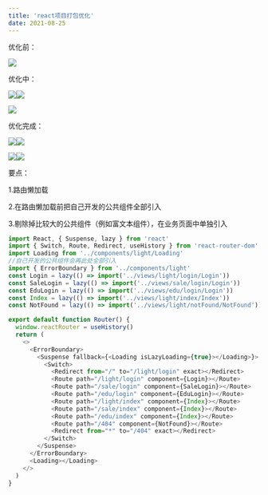 ```yaml
---
title: 'react项目打包优化'
date: 2021-08-25
---   
```

优化前：

![](https://img-blog.csdnimg.cn/20210825113401704.png?x-oss-processimage/watermark,type_ZmFuZ3poZW5naGVpdGk,shadow_10,text_Q1NETiBA5b6Q5ZCM5L-d,size_79,color_FFFFFF,t_70,g_se,x_16)

优化中：

![](https://img-blog.csdnimg.cn/20210825113521714.png?x-oss-processimage/watermark,type_ZmFuZ3poZW5naGVpdGk,shadow_10,text_Q1NETiBA5b6Q5ZCM5L-d,size_1,color_FFFFFF,t_70,g_se,x_16)![](https://img-blog.csdnimg.cn/20210825113532501.png?x-oss-processimage/watermark,type_ZmFuZ3poZW5naGVpdGk,shadow_10,text_Q1NETiBA5b6Q5ZCM5L-d,size_79,color_FFFFFF,t_70,g_se,x_16)

![](https://img-blog.csdnimg.cn/20210825113707153.png?x-oss-processimage/watermark,type_ZmFuZ3poZW5naGVpdGk,shadow_10,text_Q1NETiBA5b6Q5ZCM5L-d,size_79,color_FFFFFF,t_70,g_se,x_16)

优化完成：

![](https://img-blog.csdnimg.cn/202108251138318.png?x-oss-processimage/watermark,type_ZmFuZ3poZW5naGVpdGk,shadow_10,text_Q1NETiBA5b6Q5ZCM5L-d,size_1,color_FFFFFF,t_70,g_se,x_16)![](https://img-blog.csdnimg.cn/20210825113839735.png?x-oss-processimage/watermark,type_ZmFuZ3poZW5naGVpdGk,shadow_10,text_Q1NETiBA5b6Q5ZCM5L-d,size_79,color_FFFFFF,t_70,g_se,x_16)

![](https://img-blog.csdnimg.cn/20210825114030970.png?x-oss-processimage/watermark,type_ZmFuZ3poZW5naGVpdGk,shadow_10,text_Q1NETiBA5b6Q5ZCM5L-d,size_1,color_FFFFFF,t_70,g_se,x_16)![](https://img-blog.csdnimg.cn/20210825114034683.png?x-oss-processimage/watermark,type_ZmFuZ3poZW5naGVpdGk,shadow_10,text_Q1NETiBA5b6Q5ZCM5L-d,size_79,color_FFFFFF,t_70,g_se,x_16)

要点：

1.路由懒加载

2.在路由懒加载前把自己开发的公共组件全部引入

3.剔除掉比较大的公共组件（例如富文本组件），在业务页面中单独引入

```javascript
import React, { Suspense, lazy } from 'react'
import { Switch, Route, Redirect, useHistory } from 'react-router-dom'
import Loading from '../components/light/Loading'
//自己开发的公共组件会再此处全部引入
import { ErrorBoundary } from '../components/light'
const Login = lazy(() => import('../views/light/login/Login'))
const SaleLogin = lazy(() => import('../views/sale/login/Login'))
const EduLogin = lazy(() => import('../views/edu/login/Login'))
const Index = lazy(() => import('../views/light/index/Index'))
const NotFound = lazy(() => import('../views/light/notFound/NotFound'))

export default function Router() {
  window.reactRouter = useHistory()
  return (
    <>
      <ErrorBoundary>
        <Suspense fallback={<Loading isLazyLoading={true}></Loading>}>
          <Switch>
            <Redirect from="/" to="/light/login" exact></Redirect>
            <Route path="/light/login" component={Login}></Route>
            <Route path="/sale/login" component={SaleLogin}></Route>
            <Route path="/edu/login" component={EduLogin}></Route>
            <Route path="/light/index" component={Index}></Route>
            <Route path="/sale/index" component={Index}></Route>
            <Route path="/edu/index" component={Index}></Route>
            <Route path="/404" component={NotFound}></Route>
            <Redirect from="*" to="/404" exact></Redirect>
          </Switch>
        </Suspense>
      </ErrorBoundary>
      <Loading></Loading>
    </>
  )
}
```